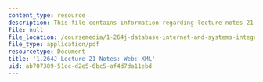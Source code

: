 ```yaml
---
content_type: resource
description: This file contains information regarding lecture notes 21.
file: null
file_location: /coursemedia/1-264j-database-internet-and-systems-integration-technologies-fall-2013/ab70738951ccd2e56bc5af4d7da11ebd_MIT1_264JF13_lect_21.pdf
file_type: application/pdf
resourcetype: Document
title: '1.264J Lecture 21 Notes: Web: XML'
uid: ab707389-51cc-d2e5-6bc5-af4d7da11ebd
---
```

